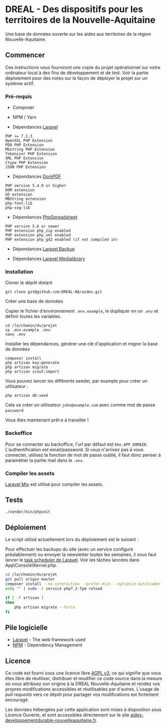 # DREAL - Des dispositifs pour les territoires de la Nouvelle-Aquitaine

Une base de données ouverte sur les aides aux territoires de la région Nouvelle-Aquitaine.

## Commencer

Ces instructions vous fourniront une copie du projet opérationnel sur votre ordinateur local à des fins de développement et de test. Voir la partie déploiement pour des notes sur la façon de déployer le projet sur un système actif.

### Pré-requis

- Composer
- NPM / Yarn

- Dépendances [Laravel](https://laravel.com/docs/5.7/installation)

```
PHP >= 7.1.3
OpenSSL PHP Extension
PDO PHP Extension
Mbstring PHP Extension
Tokenizer PHP Extension
XML PHP Extension
Ctype PHP Extension
JSON PHP Extension
```

- Dépendances [DomPDF](https://github.com/dompdf/dompdf)

```
PHP version 5.4.0 or higher
DOM extension
GD extension
MBString extension
php-font-lib
php-svg-lib
```

- Dépendances [PhpSpreadsheet](https://phpspreadsheet.readthedocs.io/en/develop/#software-requirements)

```
PHP version 5.6 or newer
PHP extension php_zip enabled
PHP extension php_xml enabled
PHP extension php_gd2 enabled (if not compiled in)
```

- Dépendances [Laravel Backup](https://docs.spatie.be/laravel-backup/v5/requirements)

- Dépendances [Laravel Medialibrary](https://docs.spatie.be/laravel-medialibrary/v7/requirements#requirements)


### Installation

Cloner le dépôt distant

```
git clone git@github.com:DREAL-NA/aides.git
```

Créer une base de données

Copier le fichier d'environnement `.env.example`, le dupliquer en un `.env` et définir toutes les variables.

```
cd /le/chemin/du/projet
cp .env.example .env
nano .env
```

Installer les dépendances, générer une clé d'application et migrer la base de données

```
composer install
php artisan key:generate
php artisan migrate
php artisan scout:import
```

Vous pouvez lancer les différents seeder, par example pour créer un utilisateur :

```
php artisan db:seed
```

Cela va créer un utilisateur `john@example.com` avec comme mot de passe `password`.

Vous êtes maintenant prêt·e à travailler !

### Backoffice

Pour se connecter au backoffice, l'url par défaut est `bko.APP_DOMAIN`.
L'authentification est email/password.
Si vous n'arrivez pas à vous connecter, utilisez la fonction de mot de passe oublié, il faut donc penser à paramétrer la partie mail dans le `.env`.

### Compiler les assets

[Laravel Mix](https://laravel.com/docs/5.7/mix) est utilisé pour compiler les assets.

## Tests

```sh
./vendor/bin/phpunit
```

## Déploiement

Le script utilisé actuellement lors du déploiement est le suivant :

Pour effectuer les backups du site (avec un service configuré préalablement) ou envoyer la newsletter toutes les semaines, il vous faut lancer le [task scheduler de Laravel](https://laravel.com/docs/master/scheduling#introduction).
Voir les tâches lancées dans App\Console\Kernel.php.

```sh
cd /le/chemin/du/projet
git pull origin master
composer install --no-interaction --prefer-dist --optimize-autoloader
echo "" | sudo -S service php7.2-fpm reload

if [ -f artisan ]
then
    php artisan migrate --force
fi
```

## Pile logicielle

* [Laravel](https://laravel.com/docs/5.7/) - The web framework used
* [NPM](https://www.npmjs.com/) - Dependency Management

## Licence

Ce code est fourni sous une licence libre [AGPL v3](https://choosealicense.com/licenses/agpl-3.0/), ce qui signifie que vous êtes libre de réutiliser, distribuer et modifier ce code source dans la mesure où vous attribuez son origine à la DREAL Nouvelle-Aquitaine et rendez vos propres modifications accessibles et réutilisables par d'autres. L'usage de _pull requests_ vers ce dépôt pour partager vos modifications est fortement encouragé.

Les données hébergées par cette application sont mises à disposition sous Licence Ouverte, et sont accessibles directement sur le site [aides-developpementdurable-nouvelleaquitaine.fr](http://aides-developpementdurable-nouvelleaquitaine.fr).
